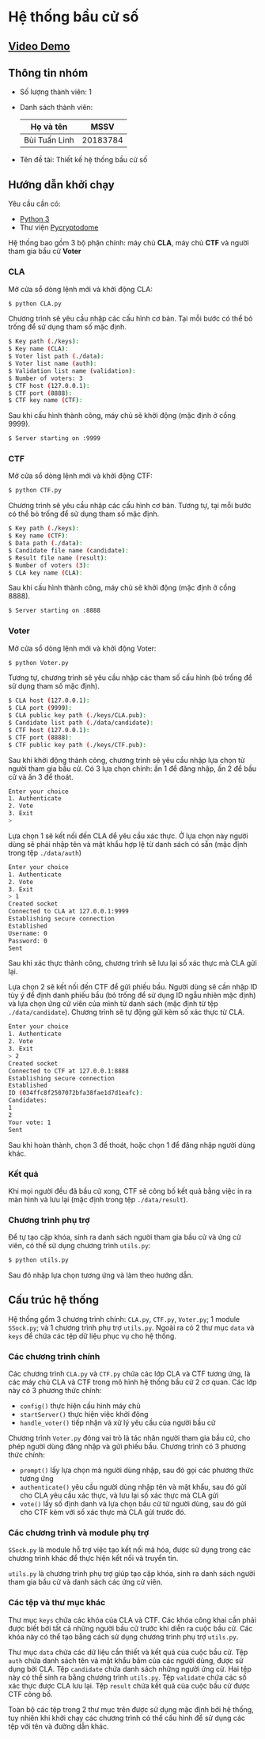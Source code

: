 # Hệ thống bầu cử số

## [Video Demo](https://husteduvn-my.sharepoint.com/:v:/g/personal/linh_bt183784_sis_hust_edu_vn/Ef2_T3c3BBlJvWEsLDR6xdsB1Xuumy3sjlZ40nXpswZNtQ?e=RbD9M9)

## Thông tin nhóm
- Số lượng thành viên: 1
- Danh sách thành viên:

    | Họ và tên     | MSSV     |
    | ------------- | -------- |
    | Bùi Tuấn Linh | 20183784 |
- Tên đề tài: Thiết kế hệ thống bầu cử số

## Hướng dẫn khởi chạy
Yêu cầu cần có:
- [Python 3]()
- Thư viện [Pycryptodome]()

Hệ thống bao gồm 3 bộ phận chính: máy chủ __CLA__, máy chủ __CTF__ và người tham gia bầu cử __Voter__

### CLA
Mở cửa sổ dòng lệnh mới và khởi động CLA:
```bash
$ python CLA.py
```
Chương trình sẽ yêu cầu nhập các cấu hình cơ bản. Tại mỗi bước có thể bỏ trống để sử dụng tham số mặc định.
```bash
$ Key path (./keys):
$ Key name (CLA):
$ Voter list path (./data):
$ Voter list name (auth):
$ Validation list name (validation):
$ Number of voters: 3
$ CTF host (127.0.0.1):
$ CTF port (8888):
$ CTF key name (CTF):
```
Sau khi cấu hình thành công, máy chủ sẽ khởi động (mặc định ở cổng 9999).
```bash
$ Server starting on :9999
```
### CTF
Mở cửa sổ dòng lệnh mới và khởi động CTF:
```bash
$ python CTF.py
```
Chương trình sẽ yêu cầu nhập các cấu hình cơ bản. Tương tự, tại mỗi bước có thể bỏ trống để sử dụng tham số mặc định.
```bash
$ Key path (./keys):
$ Key name (CTF):
$ Data path (./data):
$ Candidate file name (candidate):
$ Result file name (result):
$ Number of voters (3):
$ CLA key name (CLA):
```
Sau khi cấu hình thành công, máy chủ sẽ khởi động (mặc định ở cổng 8888).
```bash
$ Server starting on :8888
```
### Voter
Mở cửa sổ dòng lệnh mới và khởi động Voter:
```bash
$ python Voter.py
```
Tương tự, chương trình sẽ yêu cầu nhập các tham số cấu hình (bỏ trống để sử dụng tham số mặc định).
```bash
$ CLA host (127.0.0.1):
$ CLA port (9999):
$ CLA public key path (./keys/CLA.pub):
$ Candidate list path (./data/candidate):
$ CTF host (127.0.0.1):
$ CTF port (8888):
$ CTF public key path (./keys/CTF.pub):
```
Sau khi khởi động thành công, chương trình sẽ yêu cầu nhập lựa chọn từ người tham gia bầu cử. Có 3 lựa chọn chính: ấn 1 để đăng nhập, ấn 2 để bầu cử và ấn 3 để thoát.
```bash
Enter your choice
1. Authenticate
2. Vote
3. Exit
>
```

Lựa chọn 1 sẽ kết nối đến CLA để yêu cầu xác thực. Ở lựa chọn này người dùng sẽ phải nhập tên và mật khẩu hợp lệ từ danh sách có sẵn (mặc định trong tệp `./data/auth`)
```bash
Enter your choice
1. Authenticate
2. Vote
3. Exit
> 1
Created socket
Connected to CLA at 127.0.0.1:9999
Establishing secure connection
Established
Username: 0
Password: 0
Sent
```
Sau khi xác thực thành công, chương trình sẽ lưu lại số xác thực mà CLA gửi lại.

Lựa chọn 2 sẽ kết nối đến CTF để gửi phiếu bầu. Người dùng sẽ cần nhập ID tùy ý để định danh phiếu bầu (bỏ trống để sử dụng ID ngẫu nhiên mặc định) và lựa chọn ứng cử viên của mình từ danh sách (mặc định từ tệp `./data/candidate`). Chương trình sẽ tự động gửi kèm số xác thực từ CLA.
```bash
Enter your choice
1. Authenticate
2. Vote
3. Exit
> 2
Created socket
Connected to CTF at 127.0.0.1:8888
Establishing secure connection
Established
ID (034ffc8f2507072bfa38fae1d7d1eafc):
Candidates:
1
2
Your vote: 1
Sent
```
Sau khi hoàn thành, chọn 3 để thoát, hoặc chọn 1 để đăng nhập người dùng khác.

### Kết quả
Khi mọi người đều đã bầu cử xong, CTF sẽ công bố kết quả bằng việc in ra màn hình và lưu lại (mặc định trong tệp `./data/result`).

### Chương trình phụ trợ
Để tự tạo cặp khóa, sinh ra danh sách người tham gia bầu cử và ứng cử viên, có thể sử dụng chương trình `utils.py`:
```bash
$ python utils.py
```
Sau đó nhập lựa chọn tương ứng và làm theo hướng dẫn.

## Cấu trúc hệ thống
Hệ thống gồm 3 chương trình chính: `CLA.py`, `CTF.py`, `Voter.py`; 1 module `SSock.py`; và 1 chương trình phụ trợ `utils.py`. Ngoài ra có 2 thư mục `data` và `keys` để chứa các tệp dữ liệu phục vụ cho hệ thống.

### Các chương trình chính
Các chương trình `CLA.py` và `CTF.py` chứa các lớp CLA và CTF tương ứng, là các máy chủ CLA và CTF trong mô hình hệ thống bầu cử 2 cơ quan. Các lớp này có 3 phương thức chính:
- `config()` thực hiện cấu hình máy chủ
- `startServer()` thực hiện việc khởi động
- `handle_voter()` tiếp nhận và xử lý yêu cầu của người bầu cử

Chương trình `Voter.py` đóng vai trò là tác nhân người tham gia bầu cử, cho phép người dùng đăng nhập và gửi phiếu bầu. Chương trình có 3 phương thức chính:
- `prompt()` lấy lựa chọn mà người dùng nhập, sau đó gọi các phương thức tương ứng
- `authenticate()` yêu cầu người dùng nhập tên và mật khẩu, sau đó gửi cho CLA yêu cầu xác thực, và lưu lại số xác thực mà CLA gửi
- `vote()` lấy số định danh và lựa chọn bầu cử từ người dùng, sau đó gửi cho CTF kèm với số xác thực mà CLA gửi trước đó.

### Các chương trình và module phụ trợ
`SSock.py` là module hỗ trợ việc tạo kết nối mã hóa, được sử dụng trong các chương trình khác để thực hiện kết nối và truyền tin.

`utils.py` là chương trình phụ trợ giúp tạo cặp khóa, sinh ra danh sách người tham gia bầu cử và danh sách các ứng cử viên.


### Các tệp và thư mục khác
Thư mục `keys` chứa các khóa của CLA và CTF. Các khóa công khai cần phải được biết bởi tất cả những người bầu cử trước khi diễn ra cuộc bầu cử. Các khóa này có thể tạo bằng cách sử dụng chương trình phụ trợ `utils.py`.

Thư mục `data` chứa các dữ liệu cần thiết và kết quả của cuộc bầu cử. Tệp `auth` chứa danh sách tên và mật khẩu băm của các người dùng, được sử dụng bởi CLA. Tệp `candidate` chứa danh sách những người ứng cử. Hai tệp này có thể sinh ra bằng chương trình `utils.py`. Tệp `validate` chứa các số xác thực được CLA lưu lại. Tệp `result` chứa kết quả của cuộc bầu cử được CTF công bố.

Toàn bộ các tệp trong 2 thư mục trên được sử dụng mặc định bởi hệ thống, tuy nhiên khi khởi chạy các chương trình có thể cấu hình để sử dụng các tệp với tên và đường dẫn khác. 
